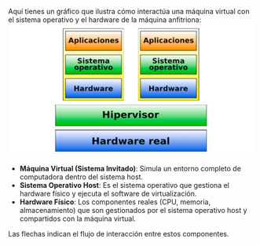 Aquí tienes un gráfico que ilustra cómo interactúa una máquina virtual con el sistema operativo y el hardware de la máquina anfitriona:
![esquema Básico HW y MV](images/interaccionHWMV.png)
- **Máquina Virtual (Sistema Invitado)**: Simula un entorno completo de computadora dentro del sistema host.
- **Sistema Operativo Host**: Es el sistema operativo que gestiona el hardware físico y ejecuta el software de virtualización.
- **Hardware Físico**: Los componentes reales (CPU, memoria, almacenamiento) que son gestionados por el sistema operativo host y compartidos con la máquina virtual.

Las flechas indican el flujo de interacción entre estos componentes.